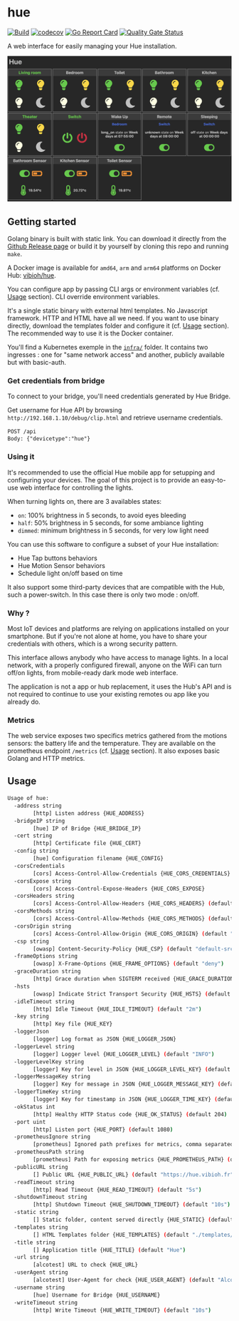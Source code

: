 # hue

[![Build](https://github.com/ViBiOh/hue/workflows/Build/badge.svg)](https://github.com/ViBiOh/hue/actions)
[![codecov](https://codecov.io/gh/ViBiOh/hue/branch/master/graph/badge.svg)](https://codecov.io/gh/ViBiOh/hue)
[![Go Report Card](https://goreportcard.com/badge/github.com/ViBiOh/hue)](https://goreportcard.com/report/github.com/ViBiOh/hue)
[![Quality Gate Status](https://sonarcloud.io/api/project_badges/measure?project=ViBiOh_hue&metric=alert_status)](https://sonarcloud.io/dashboard?id=ViBiOh_hue)

A web interface for easily managing your Hue installation.

![](preview.png)

## Getting started

Golang binary is built with static link. You can download it directly from the [Github Release page](https://github.com/ViBiOh/hue/releases) or build it by yourself by cloning this repo and running `make`.

A Docker image is available for `amd64`, `arm` and `arm64` platforms on Docker Hub: [vibioh/hue](https://hub.docker.com/r/vibioh/hue/tags).

You can configure app by passing CLI args or environment variables (cf. [Usage](#usage) section). CLI override environment variables.

It's a single static binary with external html templates. No Javascript framework. HTTP and HTML have all we need. If you want to use binary directly, download the templates folder and configure it (cf. [Usage](#usage) section). The recommended way to use it is the Docker container.

You'll find a Kubernetes exemple in the [`infra/`](infra/) folder. It contains two ingresses : one for "same network access" and another, publicly available but with basic-auth.

### Get credentials from bridge

To connect to your bridge, you'll need credentials generated by Hue Bridge.

Get username for Hue API by browsing `http://192.168.1.10/debug/clip.html` and retrieve username credentials.

```
POST /api
Body: {"devicetype":"hue"}
```

### Using it

It's recommended to use the official Hue mobile app for setupping and configuring your devices. The goal of this project is to provide an easy-to-use web interface for controlling the lights.

When turning lights on, there are 3 availables states:

- `on`: 100% brightness in 5 seconds, to avoid eyes bleeding
- `half`: 50% brightness in 5 seconds, for some ambiance lighting
- `dimmed`: minimum brightness in 5 seconds, for very low light need

You can use this software to configure a subset of your Hue installation:

- Hue Tap buttons behaviors
- Hue Motion Sensor behaviors
- Schedule light on/off based on time

It also support some third-party devices that are compatible with the Hub, such a power-switch. In this case there is only two mode : on/off.

### Why ?

Most IoT devices and platforms are relying on applications installed on your smartphone. But if you're not alone at home, you have to share your credentials with others, which is a wrong security pattern.

This interface allows anybody who have access to manage lights. In a local network, with a properly configured firewall, anyone on the WiFi can turn off/on lights, from mobile-ready dark mode web interface.

The application is not a app or hub replacement, it uses the Hub's API and is not required to continue to use your existing remotes ou app like you already do.

### Metrics

The web service exposes two specifics metrics gathered from the motions sensors: the battery life and the temperature. They are available on the prometheus endpoint `/metrics` (cf. [Usage](#usage) section). It also exposes basic Golang and HTTP metrics.

## Usage

```bash
Usage of hue:
  -address string
        [http] Listen address {HUE_ADDRESS}
  -bridgeIP string
        [hue] IP of Bridge {HUE_BRIDGE_IP}
  -cert string
        [http] Certificate file {HUE_CERT}
  -config string
        [hue] Configuration filename {HUE_CONFIG}
  -corsCredentials
        [cors] Access-Control-Allow-Credentials {HUE_CORS_CREDENTIALS}
  -corsExpose string
        [cors] Access-Control-Expose-Headers {HUE_CORS_EXPOSE}
  -corsHeaders string
        [cors] Access-Control-Allow-Headers {HUE_CORS_HEADERS} (default "Content-Type")
  -corsMethods string
        [cors] Access-Control-Allow-Methods {HUE_CORS_METHODS} (default "GET")
  -corsOrigin string
        [cors] Access-Control-Allow-Origin {HUE_CORS_ORIGIN} (default "*")
  -csp string
        [owasp] Content-Security-Policy {HUE_CSP} (default "default-src 'self'; script-src 'unsafe-inline'; style-src 'unsafe-inline'")
  -frameOptions string
        [owasp] X-Frame-Options {HUE_FRAME_OPTIONS} (default "deny")
  -graceDuration string
        [http] Grace duration when SIGTERM received {HUE_GRACE_DURATION} (default "30s")
  -hsts
        [owasp] Indicate Strict Transport Security {HUE_HSTS} (default true)
  -idleTimeout string
        [http] Idle Timeout {HUE_IDLE_TIMEOUT} (default "2m")
  -key string
        [http] Key file {HUE_KEY}
  -loggerJson
        [logger] Log format as JSON {HUE_LOGGER_JSON}
  -loggerLevel string
        [logger] Logger level {HUE_LOGGER_LEVEL} (default "INFO")
  -loggerLevelKey string
        [logger] Key for level in JSON {HUE_LOGGER_LEVEL_KEY} (default "level")
  -loggerMessageKey string
        [logger] Key for message in JSON {HUE_LOGGER_MESSAGE_KEY} (default "message")
  -loggerTimeKey string
        [logger] Key for timestamp in JSON {HUE_LOGGER_TIME_KEY} (default "time")
  -okStatus int
        [http] Healthy HTTP Status code {HUE_OK_STATUS} (default 204)
  -port uint
        [http] Listen port {HUE_PORT} (default 1080)
  -prometheusIgnore string
        [prometheus] Ignored path prefixes for metrics, comma separated {HUE_PROMETHEUS_IGNORE}
  -prometheusPath string
        [prometheus] Path for exposing metrics {HUE_PROMETHEUS_PATH} (default "/metrics")
  -publicURL string
        [] Public URL {HUE_PUBLIC_URL} (default "https://hue.vibioh.fr")
  -readTimeout string
        [http] Read Timeout {HUE_READ_TIMEOUT} (default "5s")
  -shutdownTimeout string
        [http] Shutdown Timeout {HUE_SHUTDOWN_TIMEOUT} (default "10s")
  -static string
        [] Static folder, content served directly {HUE_STATIC} (default "./static/")
  -templates string
        [] HTML Templates folder {HUE_TEMPLATES} (default "./templates/")
  -title string
        [] Application title {HUE_TITLE} (default "Hue")
  -url string
        [alcotest] URL to check {HUE_URL}
  -userAgent string
        [alcotest] User-Agent for check {HUE_USER_AGENT} (default "Alcotest")
  -username string
        [hue] Username for Bridge {HUE_USERNAME}
  -writeTimeout string
        [http] Write Timeout {HUE_WRITE_TIMEOUT} (default "10s")
```

